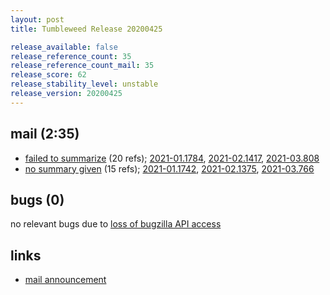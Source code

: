 ```yaml
---
layout: post
title: Tumbleweed Release 20200425

release_available: false
release_reference_count: 35
release_reference_count_mail: 35
release_score: 62
release_stability_level: unstable
release_version: 20200425
---
```


## mail (2:35)

- [failed to summarize](https://lists.opensuse.org/opensuse-factory/2020-04/msg00450.html) (20 refs); [2021-01.1784](https://github.com/boombatower/tumbleweed-review/issues/10), [2021-02.1417](https://github.com/boombatower/tumbleweed-review/issues/10), [2021-03.808](https://github.com/boombatower/tumbleweed-review/issues/10)
- [no summary given](https://lists.opensuse.org/opensuse-factory/2020-04/msg00409.html) (15 refs); [2021-01.1742](https://github.com/boombatower/tumbleweed-review/issues/10), [2021-02.1375](https://github.com/boombatower/tumbleweed-review/issues/10), [2021-03.766](https://github.com/boombatower/tumbleweed-review/issues/10)

## bugs (0)

<!--more-->

no relevant bugs due to [loss of bugzilla API access](https://bugzilla.opensuse.org/show_bug.cgi?id=1157722)



## links

- [mail announcement](https://github.com/boombatower/tumbleweed-review/issues/10)

